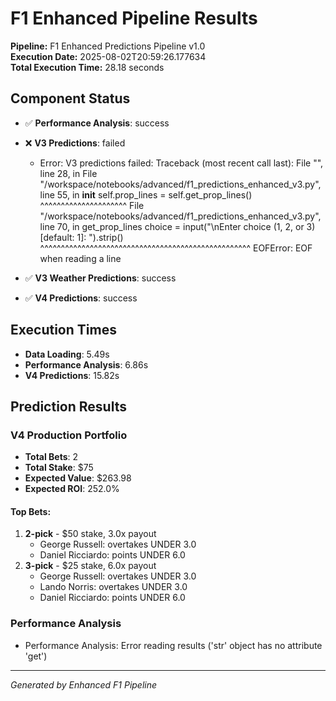 # F1 Enhanced Pipeline Results

**Pipeline:** F1 Enhanced Predictions Pipeline v1.0  
**Execution Date:** 2025-08-02T20:59:26.177634  
**Total Execution Time:** 28.18 seconds

## Component Status

- ✅ **Performance Analysis**: success
- ❌ **V3 Predictions**: failed
  - Error: V3 predictions failed: Traceback (most recent call last):
  File "<string>", line 28, in <module>
  File "/workspace/notebooks/advanced/f1_predictions_enhanced_v3.py", line 55, in __init__
    self.prop_lines = self.get_prop_lines()
                      ^^^^^^^^^^^^^^^^^^^^^
  File "/workspace/notebooks/advanced/f1_predictions_enhanced_v3.py", line 70, in get_prop_lines
    choice = input("\nEnter choice (1, 2, or 3) [default: 1]: ").strip()
             ^^^^^^^^^^^^^^^^^^^^^^^^^^^^^^^^^^^^^^^^^^^^^^^^^^^
EOFError: EOF when reading a line

- ✅ **V3 Weather Predictions**: success
- ✅ **V4 Predictions**: success

## Execution Times

- **Data Loading**: 5.49s
- **Performance Analysis**: 6.86s
- **V4 Predictions**: 15.82s

## Prediction Results

### V4 Production Portfolio

- **Total Bets**: 2
- **Total Stake**: $75
- **Expected Value**: $263.98
- **Expected ROI**: 252.0%

#### Top Bets:

1. **2-pick** - $50 stake, 3.0x payout
   - George Russell: overtakes UNDER 3.0
   - Daniel Ricciardo: points UNDER 6.0
2. **3-pick** - $25 stake, 6.0x payout
   - George Russell: overtakes UNDER 3.0
   - Lando Norris: overtakes UNDER 3.0
   - Daniel Ricciardo: points UNDER 6.0

### Performance Analysis

- Performance Analysis: Error reading results ('str' object has no attribute 'get')

---
*Generated by Enhanced F1 Pipeline*
